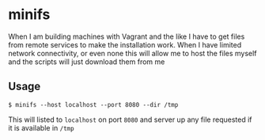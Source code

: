 # minifs

When I am building machines with Vagrant and the like I have to get files from remote services to make the installation work. When I have limited network connectivity, or even none this will allow me to host the files myself and the scripts will just download them from me

## Usage

    $ minifs --host localhost --port 8080 --dir /tmp

This will listed to `localhost` on port `8080` and server up any file requested if it is available in `/tmp`

